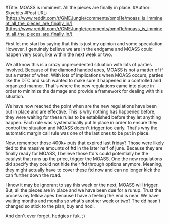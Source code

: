 #Title: MOASS is imminent. All the pieces are finally in place.
#Author: Skyebits
#Post URL: [https://www.reddit.com/r/GMEJungle/comments/ompl1e/moass_is_imminent_all_the_pieces_are_finally_in/](https://www.reddit.com/r/GMEJungle/comments/ompl1e/moass_is_imminent_all_the_pieces_are_finally_in/)


First let me start by saying that this is just my opinion and some speculation. However, I genuinely believe we are in the endgame and MOASS could happen very soon, like within the next week or two.

We all know this is a crazy unprecedented situation with lots of parties involved. Because of the diamond handed apes, MOASS is not a matter of if but a matter of when. With lots of implications when MOASS occurs, parties like the DTC and such wanted to make sure it happened in a controlled and organized manner. That's where the new regulations came into place in order to minimize the damage and provide a framework for dealing with this situation.

We have now reached the point when are the new regulations have been put in place and are effective. This is why nothing has happened before, they were waiting for these rules to be established before they let anything happen. Each rule was systematically put In place in order to ensure they control the situation and MOASS doesn't trigger too early. That's why the automatic margin call rule was one of the last ones to be put in place.

Now, remember those 400k+ puts that expired last friday? Those were likely tied to the massive amounts of ftd in the later half of june. Because they are finally ready for MOASS, I believe those ftd's could potentially be the catalyst that runs up the price, trigger the MOASS. One the new regulations did specify they could not hide their ftd through options anymore. Meaning, they might actually have to cover these ftd now and can no longer kick the can further down the road. 

I know it may be ignorant to say this week or the next, MOASS will trigger. But, all the pieces are in place and we have been due for a runup. Trust the process my fellow apes because I have a feeling the end is near. We have waiting months and months so what's another week or two? The dd hasn't changed so stick to the plan, buy and hodl. 

And don't ever forget, hedgies r fuk. ;)